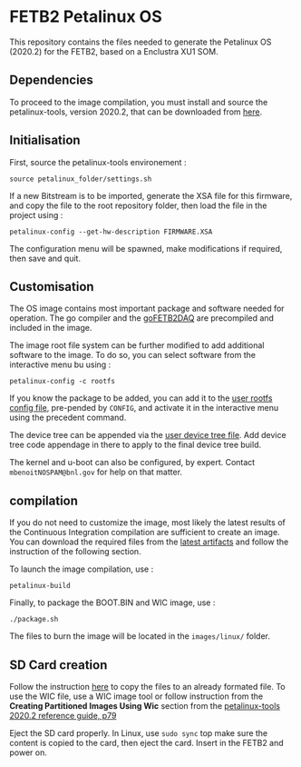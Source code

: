 # FETB2 Petalinux OS 

This repository contains the files needed to generate the Petalinux OS (2020.2) for the FETB2, based on a Enclustra XU1 SOM. 


## Dependencies 
To proceed to the image compilation, you must install and source the petalinux-tools, version 2020.2, that can be downloaded from [here](https://www.xilinx.com/support/download/index.html/content/xilinx/en/downloadNav/embedded-design-tools/2020-2.html). 


## Initialisation

First, source the petalinux-tools environement : 
```
source petalinux_folder/settings.sh
```

If a new Bitstream is to be imported, generate the XSA file for this firmware, and copy the file to the root repository folder, then load the file in the project using : 

```
petalinux-config --get-hw-description FIRMWARE.XSA
```

The configuration menu will be spawned, make modifications if required, then save and quit. 

## Customisation

The OS image contains most important package and software needed for operation. The go compiler and the [goFETB2DAQ](https://gitlab.cern.ch/BNL-ATLAS/larphase2/fetb2/gofetb2daq) are precompiled and included in the image. 

The image root file system can be further modified to add additional software to the image. To do so, you can select software from the interactive menu bu using : 

```
petalinux-config -c rootfs
```

If you know the package to be added, you can add it to the [user rootfs config file](https://gitlab.cern.ch/BNL-ATLAS/larphase2/fetb2/fetb2os/fetb2_xu1_15eg/-/blob/master/project-spec/meta-user/conf/user-rootfsconfig), pre-pended by `CONFIG`, and activate it in the interactive menu using the precedent command. 

The device tree can be appended via the [user device tree file](https://gitlab.cern.ch/BNL-ATLAS/larphase2/fetb2/fetb2os/fetb2_xu1_15eg/-/blob/master/project-spec/meta-user/recipes-bsp/device-tree/files/system-user.dtsi). Add device tree code appendage in there to apply to the final device tree build.

The kernel and u-boot can also be configured, by expert. Contact `mbenoitNOSPAM@bnl.gov` for help on that matter.

## compilation

If you do not need to customize the image, most likely the latest results of the Continuous Integration compilation are sufficient to create an image. You can download the required files from the [latest artifacts](https://gitlab.cern.ch/BNL-ATLAS/larphase2/fetb2/fetb2os/fetb2_xu1_15eg/-/jobs/artifacts/master/browse?job=build) and follow the instruction of the following section. 

To launch the image compilation, use : 

```
petalinux-build
```

Finally, to package the BOOT.BIN and WIC image, use : 

```
./package.sh
```

The files to burn the image will be located in the `images/linux/` folder.


## SD Card creation 

Follow the instruction [here](https://github.com/enclustra/PetalinuxDocumentation/blob/master/doc/SD_boot_mode.md) to copy the files to an already formated file.  To use the WIC file, use a WIC image tool or follow instruction from the **Creating Partitioned Images Using Wic** section from the [petalinux-tools 2020.2 reference guide, p79](https://www.xilinx.com/support/documentation/sw_manuals/xilinx2020_2/ug1144-petalinux-tools-reference-guide.pdf)

Eject the SD card properly. In Linux, use `sudo sync` top make sure the content is copied to the card, then eject the card. Insert in the FETB2 and power on. 
